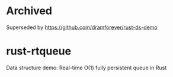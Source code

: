 # Archived

Superseded by <https://github.com/dramforever/rust-ds-demo>

# rust-rtqueue

Data structure demo: Real-time O(1) fully persistent queue in Rust
